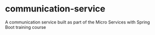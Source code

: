 # communication-service
A communication service built as part of the Micro Services with Spring Boot training course
